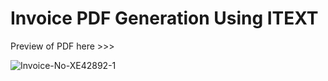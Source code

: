 # Invoice PDF Generation Using ITEXT

Preview of PDF here >>>

<img src="https://i.ibb.co/30qD8Z9/Invoice-No-XE42892-1.jpg" alt="Invoice-No-XE42892-1" border="0">
